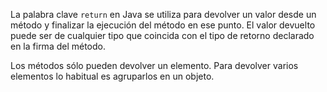 La palabra clave `return` en Java se utiliza para devolver un valor desde un método y finalizar la ejecución del método en ese punto. El valor devuelto puede ser de cualquier tipo que coincida con el tipo de retorno declarado en la firma del método.

Los métodos sólo pueden devolver un elemento. Para devolver varios elementos lo habitual es agruparlos en un objeto.

